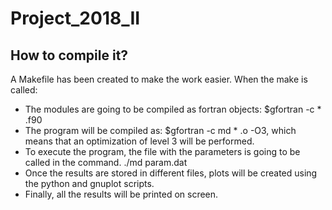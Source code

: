 # Project_2018_II

## How to compile it?
A Makefile has been created to make the work easier. When the make is called:
* The modules are going to be compiled as fortran objects: $gfortran -c * .f90
* The program will be compiled as: $gfortran -c md * .o -O3, which means that an optimization of level 3 will be performed.
* To execute the program, the file with the parameters is going to be called in the command. ./md param.dat
* Once the results are stored in different files, plots will be created using the python and gnuplot scripts.
* Finally, all the results will be printed on screen.
